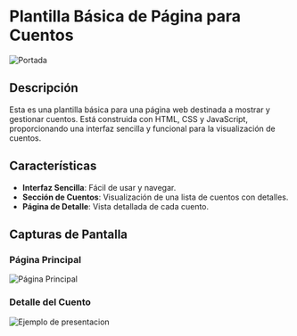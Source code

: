 # Plantilla Básica de Página para Cuentos

![Portada](images/cover.png)

## Descripción

Esta es una plantilla básica para una página web destinada a mostrar y gestionar cuentos. Está construida con HTML, CSS y JavaScript, proporcionando una interfaz sencilla y funcional para la visualización de cuentos.

## Características

- **Interfaz Sencilla**: Fácil de usar y navegar.
- **Sección de Cuentos**: Visualización de una lista de cuentos con detalles.
- **Página de Detalle**: Vista detallada de cada cuento.

## Capturas de Pantalla

### Página Principal
![Página Principal](img/main.png)

### Detalle del Cuento
![Ejemplo de presentacion](images/Actic.png)



